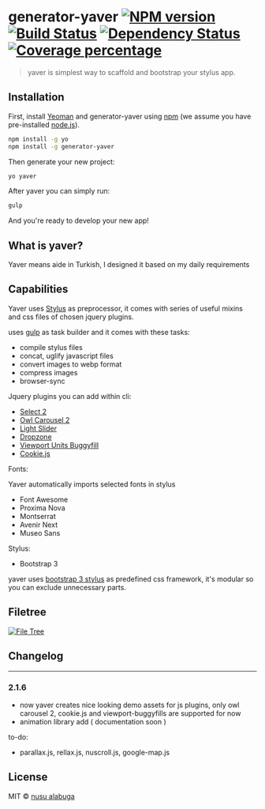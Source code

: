 # generator-yaver [![NPM version][npm-image]][npm-url] [![Build Status][travis-image]][travis-url] [![Dependency Status][daviddm-image]][daviddm-url] [![Coverage percentage][coveralls-image]][coveralls-url]
> yaver is simplest way to scaffold and bootstrap your stylus app.

## Installation

First, install [Yeoman](http://yeoman.io) and generator-yaver using [npm](https://www.npmjs.com/) (we assume you have pre-installed [node.js](https://nodejs.org/)).

```bash
npm install -g yo
npm install -g generator-yaver
```

Then generate your new project:

```bash
yo yaver
```

After yaver you can simply run:

```bash
gulp
```

And you're ready to develop your new app!

## What is yaver?
Yaver means aide in Turkish, I designed it based on my daily requirements

## Capabilities
Yaver uses [Stylus](https://github.com/stylus/stylus/) as preprocessor, it comes with series of useful mixins and css files of chosen jquery plugins.


uses [gulp](https://github.com/gulpjs/gulp) as task builder and it comes with these tasks:

- compile stylus files
- concat, uglify javascript files
- convert images to webp format
- compress images
- browser-sync

Jquery plugins you can add within cli:

- [Select 2](https://github.com/select2/select2)
- [Owl Carousel 2](https://github.com/OwlCarousel2/OwlCarousel2)
- [Light Slider](https://github.com/sachinchoolur/lightslider)
- [Dropzone](http://www.dropzonejs.com/)
- [Viewport Units Buggyfill](https://github.com/rodneyrehm/viewport-units-buggyfill)
- [Cookie.js](https://github.com/js-cookie/js-cookie)


Fonts:

Yaver automatically imports selected fonts in stylus

- Font Awesome
- Proxima Nova
- Montserrat
- Avenir Next
- Museo Sans


Stylus:

- Bootstrap 3

yaver uses [bootstrap 3 stylus](https://github.com/maxmx/bootstrap-stylus) as predefined css framework, it's modular so you can exclude unnecessary parts.


## Filetree
[![File Tree][file-tree]][file-tree]

## Changelog
---

### 2.1.6

- now yaver creates nice looking demo assets for js plugins, only owl carousel 2, cookie.js and viewport-buggyfills are supported for now
- animation library add ( documentation soon )

to-do:

- parallax.js, rellax.js, nuscroll.js, google-map.js


## License

MIT © [nusu alabuga](https://github.com/nusu)


[file-tree]: http://i65.tinypic.com/oh1ic2.png
[npm-image]: https://badge.fury.io/js/generator-yaver.svg
[npm-url]: https://npmjs.org/package/generator-yaver
[travis-image]: https://travis-ci.org/nusu/generator-yaver.svg?branch=master
[travis-url]: https://travis-ci.org/nusu/generator-yaver
[daviddm-image]: https://david-dm.org/nusu/generator-yaver.svg?theme=shields.io
[daviddm-url]: https://david-dm.org/nusu/generator-yaver
[coveralls-image]: https://coveralls.io/repos/nusu/generator-yaver/badge.svg
[coveralls-url]: https://coveralls.io/r/nusu/generator-yaver
